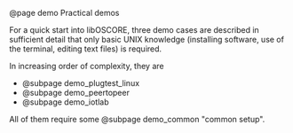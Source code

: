 @page demo Practical demos

For a quick start into libOSCORE,
three demo cases are described in sufficient detail
that only basic UNIX knowledge (installing software, use of the terminal, editing text files) is required.

In increasing order of complexity, they are

* @subpage demo_plugtest_linux
* @subpage demo_peertopeer
* @subpage demo_iotlab

All of them require some @subpage demo_common "common setup".
